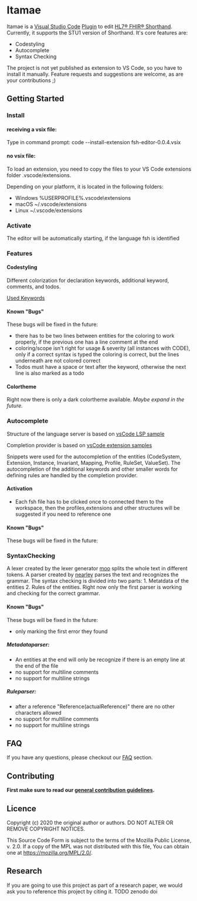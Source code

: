 # Itamae

Itamae is a [Visual Studio Code](https://code.visualstudio.com/) 
[Plugin](https://code.visualstudio.com/docs/editor/extension-gallery) to edit 
[HL7® FHIR® Shorthand](http://hl7.org/fhir/uv/shorthand/STU1/). Currently, it supports the STU1 version of Shorthand. 
It's core features are: 

- Codestyling
- Autocomplete
- Syntax Checking

The project is not yet published as extension to VS Code, so you have to install it manually. Feature requests and 
suggestions are welcome, as are your contributions ;)

## Getting Started

### Install
#### receiving a vsix file:
Type in command prompt: code --install-extension fsh-editor-0.0.4.vsix

#### no vsix file:
To load an extension, you need to copy the files to your VS Code extensions folder .vscode/extensions. 

Depending on your platform, it is located in the following folders:
* Windows %USERPROFILE%\.vscode\extensions
* macOS ~/.vscode/extensions
* Linux ~/.vscode/extensions


### Activate
The editor will be automatically starting, if the language fsh is identified

### Features
#### Codestyling 
Different colorization for declaration keywords, additional keyword, comments, and todos.

[Used Keywords](https://build.fhir.org/ig/HL7/fhir-shorthand/reference.html#defining-items)


#### Known "Bugs"
These bugs will be fixed in the future:
* there has to be two lines between entities for the coloring to work properly, if the previous one has a line 
comment at the end
* coloring/scope isn't right for usage & severity (all instances with CODE), only if a correct syntax is typed the 
coloring is correct, but the lines underneath are not colored correct
* Todos must have a space or text after the keyword, otherwise the next line is also marked as a todo

#### Colortheme
Right now there is only a dark colortheme available.
*Maybe expand in the future.*

### Autocomplete
Structure of the language server is based on [vsCode LSP sample](https://code.visualstudio.com/api/language-extensions/language-server-extension-guide#lsp-sample-a-simple-language-server-for-plain-text-files)


Completion provider is based on [vsCode extension samples](https://github.com/microsoft/vscode-extension-samples)

Snippets were used for the autocompletion of the entities (CodeSystem, Extension, Instance, Invariant, Mapping, Profile, 
RuleSet, ValueSet). The autocompletion of the additional keywords and other smaller words for defining rules are handled 
by the completion provider.

#### Activation
* Each fsh file has to be clicked once to connected them to the workspace, then the profiles,extensions and other 
structures will be suggested if you need to reference one

#### Known "Bugs"
These bugs will be fixed in the future:


### SyntaxChecking
A lexer created by the lexer generator [moo](https://github.com/no-context/moo) splits the whole text in different tokens. 
A parser created by [nearley](https://nearley.js.org/) parses the text and recognizes the grammar. The syntax checking is 
divided into two parts: 1. Metatdata of the entities 2. Rules of the entities. Right now only the first parser is working 
and checking for the correct grammar.

#### Known "Bugs"
These bugs will be fixed in the future:
* only marking the first error they found
##### Metadataparser:
* An entities at the end will only be recognize if there is an empty line at the end of the file
* no support for multiline comments
* no support for multiline strings
##### Ruleparser:
* after a reference "Reference(actualReference)" there are no other characters allowed
* no support for multiline comments
* no support for multiline strings

## FAQ

If you have any questions, please checkout our [FAQ](https://fhooeaist.github.io/seshat/faq.html) section.

## Contributing

**First make sure to read our [general contribution guidelines](https://fhooeaist.github.io/CONTRIBUTING.html).**
   
## Licence

Copyright (c) 2020 the original author or authors.
DO NOT ALTER OR REMOVE COPYRIGHT NOTICES.

This Source Code Form is subject to the terms of the Mozilla Public
License, v. 2.0. If a copy of the MPL was not distributed with this
file, You can obtain one at https://mozilla.org/MPL/2.0/.

## Research

If you are going to use this project as part of a research paper, we would ask you to reference this project by citing
it. TODO zenodo doi